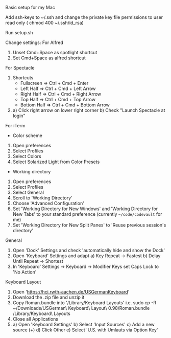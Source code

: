 Basic setup for my Mac

Add ssh-keys to ~/.ssh and change the private key file permissions to user read only ( chmod 400 ~/.ssh/id_rsa)

Run setup.sh

Change settings:
For Alfred
 1. Unset Cmd+Space as spotlight shortcut
 2. Set Cmd+Space as alfred shortcut

For Spectacle
 1. Shortcuts
    * Fullscreen  => Ctrl + Cmd + Enter
    * Left Half   => Ctrl + Cmd + Left Arrow
    * Right Half  => Ctrl + Cmd + Right Arrow
    * Top Half    => Ctrl + Cmd + Top Arrow
    * Bottom Half => Ctrl + Cmd + Bottom Arrow
 2. a) Click right arrow on lower right corner
    b) Check "Launch Spectacle at login"


For iTerm
* Color scheme
 1. Open preferences
 2. Select Profiles
 3. Select Colors
 4. Select Solarized Light from Color Presets
* Working directory
 1. Open preferences
 2. Select Profiles
 3. Select General
 4. Scroll to 'Working Directory'
 5. Choose 'Advanced Configuration'
 6. Set 'Working Directory for New Windows' and 'Working Directory for New
    Tabs' to your standard preference (currently `~/code/codevault` for me)
 7. Set 'Working Directory for New Split Panes' to 'Reuse previous session's
    directory'

General
 1. Open 'Dock' Settings and check 'automatically hide and show the Dock'
 2. Open 'Keyboard' Settings and adapt
    a) Key Repeat -> Fastest
    b) Delay Until Repeat -> Shortest
 3. In 'Keyboard' Settings -> Keyboard -> Modifier Keys set Caps Lock to 'No Action'

Keyboard Layout
 1. Open 'https://hci.rwth-aachen.de/USGermanKeyboard'
 2. Download the .zip file and unzip it
 3. Copy Roman.bundle into '/Library/Keyboard Layouts'
    i.e. sudo cp -R ~/Downloads/USGerman\ Keyboard\ Layout\ 0.98/Roman.bundle /Library/Keyboard\ Layouts
 4. Close all Applications
 5. a) Open 'Keyboard Settings'
    b) Select 'Input Sources'
    c) Add a new source (+)
    d) Click Other
    e) Select 'U.S. with Umlauts via Option Key'
